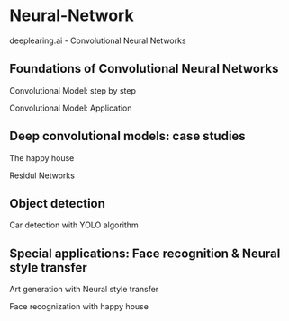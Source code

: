 # Neural-Network
deeplearing.ai - Convolutional Neural Networks
## Foundations of Convolutional Neural Networks
   Convolutional Model: step by step
   
   Convolutional Model: Application
## Deep convolutional models: case studies
   The happy house
   
   Residul Networks
## Object detection
   Car detection with YOLO algorithm
## Special applications: Face recognition & Neural style transfer
   Art generation with Neural style transfer
   
   Face recognization with happy house
